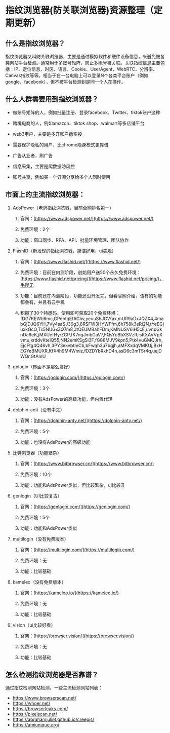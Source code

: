 # 指纹浏览器(防关联浏览器)资源整理（定期更新）

## 什么是指纹浏览器？

指纹浏览器又叫防关联浏览器，主要是通过模拟软件和硬件设备信息，来避免被各类网站平台检测。通常用于多账号矩阵，防止多账号被关联。关联指纹信息主要包括：IP、定位信息、时区、语言、Cookie、UserAgent、WebRTC、分辨率、Canvas指纹等等。相当于在一台电脑上可以登录N个各类平台账户（例如google、facebook），但不被平台检测到是同一个人在操作。

## 什么人群需要用到指纹浏览器？

*   做账号矩阵的人，例如批量注册、登录facebook、Twitter、tiktok账户这种
    
*   跨境电商的人，例如amazon、tiktok shop、walmart等多店铺平台
    
*   web3用户，主要是多开账户撸空投
    
*   需要保护隐私的用户，比chrome隐身模式更靠谱
    
*   广告从业者，刷广告
    
*   信息采集，主要是爬数据防风控
    
*   账号共享，例如买一个订阅分享给多个人同时使用
    

## 市面上的主流指纹浏览器：

1.  AdsPower（老牌指纹浏览器，目前全网排名第一）
    
    1.  官网：[https://www.adspower.net/](https://www.adspower.net/)
        
    2.  免费环境：2个
        
    3.  功能：窗口同步、RPA、API、批量环境管理、团队协作
        

2.  FlashID（新发现的指纹浏览器，简洁好用，ui美观）
    
    1.  官网：[https://www.flashid.net/](https://www.flashid.net/)
        
    2.  免费环境：目前在内测阶段，创始用户送50个永久免费环境：[https://www.flashid.net/pricing/](https://www.flashid.net/pricing/)，手慢无
        
    3.  功能：目前还在内测阶段，功能还没开发完，但看官网介绍，该有的功能都会有，并且有云手机
   
    4.  积攒了30个特邀码，使用即可获取20个免费环境：fDG7KEWti6mc,GPebtqEfAChv,yeuuShJGVfax,mUR9aDxJQZX4,4mabGjDJQ6YH,7Vy4saSJ36g3,8RSFW3HYWFfm,6h758k3eRi2N,tYeEGjuxkGcQ,Tx5NUGxZQ7m8,JtQEUMBahFDm,KMNUSV6iH5cE,uvnbGknDa6eK,jMXUefHyrZCP,fK7nqJmbCaV7,FQsYuBbXSVzR,isKXAVVpXvmu,xrddvKteiQ55,NN2emKSgSi3F,fG88MJV9kpn5,Ptk4vuGMQJrh,EjcFtg4Q46vh,3PY3ekvbtmCb,bFwqh3u7bgjh,aMFXxdqVMKUj,BxHEGYeBMUXR,KfX4h9M4Wmiz,fDZDYbRkhD4n,asD6c3mTSr4q,uejDWQnGtAmU
        
3.  gologin（界面不是那么友好）
    
    1.  官网：[https://gologin.com/](https://gologin.com/)
        
    2.  免费环境：3个
        
    3.  功能：没有AdsPower的高级功能，但内置代理
        
4.  dolphin-anti（没有中文）
    
    1.  官网：[https://dolphin-anty.net/](https://dolphin-anty.net/)
        
    2.  免费环境：5个
        
    3.  功能：也没有AdsPower的高级功能
        
5.  比特浏览器（功能繁杂）
    
    1.  官网：[https://www.bitbrowser.cn/](https://www.bitbrowser.cn/)
        
    2.  免费环境：10个
        
    3.  功能：功能和AdsPower类似，但比较繁杂，ui比较丑
        
6.  genlogin（UI比较复古）
    
    1.  官网：[https://genlogin.com/](https://genlogin.com/)
        
    2.  免费环境：5个
        
    3.  功能：功能和AdsPower类似
        
7.  multilogin（没有免费版本）
    
    1.  官网：[https://multilogin.com/](https://multilogin.com/)
        
    2.  免费环境：无
        
    3.  功能：比较基础
        
8.  kameleo（没有免费版本）
    
    1.  官网：[https://kameleo.io/](https://kameleo.io/)
        
    2.  免费环境：无
        
    3.  功能：比较基础
        
9.  vision（ui比较好看）
    
    1.  官网：[https://browser.vision/](https://browser.vision/)
        
    2.  免费环境：无
        
    3.  功能：比较基础
        

## 怎么检测指纹浏览器是否靠谱？

通过指纹检测网站检测，一些主流检测网站列表：
- https://www.browserscan.net/
- https://whoer.net/
- https://browserleaks.com/
- https://pixelscan.net/
- https://abrahamjuliot.github.io/creepjs/
- https://amiunique.org/
